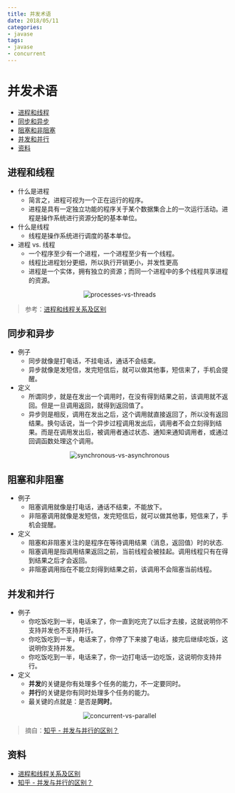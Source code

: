 ```yaml
---
title: 并发术语
date: 2018/05/11
categories:
- javase
tags:
- javase
- concurrent
---
```


# 并发术语

<!-- TOC depthFrom:2 depthTo:3 -->

- [进程和线程](#进程和线程)
- [同步和异步](#同步和异步)
- [阻塞和非阻塞](#阻塞和非阻塞)
- [并发和并行](#并发和并行)
- [资料](#资料)

<!-- /TOC -->

## 进程和线程

* 什么是进程
  * 简言之，进程可视为一个正在运行的程序。
  * 进程是具有一定独立功能的程序关于某个数据集合上的一次运行活动。进程是操作系统进行资源分配的基本单位。
* 什么是线程
  * 线程是操作系统进行调度的基本单位。
* 进程 vs. 线程
  * 一个程序至少有一个进程，一个进程至少有一个线程。
  * 线程比进程划分更细，所以执行开销更小，并发性更高
  * 进程是一个实体，拥有独立的资源；而同一个进程中的多个线程共享进程的资源。

<p align="center">
  <img src="https://raw.githubusercontent.com/dunwu/javase-notes/master/images/concurrent/processes-vs-threads.jpg" alt="processes-vs-threads">
</p>

> 参考：[进程和线程关系及区别](https://blog.csdn.net/yaosiming2011/article/details/44280797)

## 同步和异步

* 例子
  * 同步就像是打电话，不挂电话，通话不会结束。
  * 异步就像是发短信，发完短信后，就可以做其他事，短信来了，手机会提醒。
* 定义
  * 所谓同步，就是在发出一个调用时，在没有得到结果之前，该调用就不返回。但是一旦调用返回，就得到返回值了。
  * 异步则是相反，调用在发出之后，这个调用就直接返回了，所以没有返回结果。换句话说，当一个异步过程调用发出后，调用者不会立刻得到结果。而是在调用发出后，被调用者通过状态、通知来通知调用者，或通过回调函数处理这个调用。

<p align="center">
  <img src="https://raw.githubusercontent.com/dunwu/javase-notes/master/images/concurrent/synchronous-vs-asynchronous.gif" alt="synchronous-vs-asynchronous">
</p>

## 阻塞和非阻塞

* 例子
  * 阻塞调用就像是打电话，通话不结束，不能放下。
  * 非阻塞调用就像是发短信，发完短信后，就可以做其他事，短信来了，手机会提醒。
* 定义
  * 阻塞和非阻塞关注的是程序在等待调用结果（消息，返回值）时的状态.
  * 阻塞调用是指调用结果返回之前，当前线程会被挂起。调用线程只有在得到结果之后才会返回。
  * 非阻塞调用指在不能立刻得到结果之前，该调用不会阻塞当前线程。

## 并发和并行

* 例子
  * 你吃饭吃到一半，电话来了，你一直到吃完了以后才去接，这就说明你不支持并发也不支持并行。
  * 你吃饭吃到一半，电话来了，你停了下来接了电话，接完后继续吃饭，这说明你支持并发。
  * 你吃饭吃到一半，电话来了，你一边打电话一边吃饭，这说明你支持并行。
* 定义
  * **并发**的关键是你有处理多个任务的能力，不一定要同时。
  * **并行**的关键是你有同时处理多个任务的能力。
  * 最关键的点就是：是否是**同时**。

<p align="center">
  <img src="https://raw.githubusercontent.com/dunwu/javase-notes/master/images/concurrent/concurrent-vs-parallel.jpg" alt="concurrent-vs-parallel">
</p>

> 摘自：[知乎 - 并发与并行的区别？](https://www.zhihu.com/question/33515481)

## 资料

* [进程和线程关系及区别](https://blog.csdn.net/yaosiming2011/article/details/44280797)
* [知乎 - 并发与并行的区别？](https://www.zhihu.com/question/33515481)
